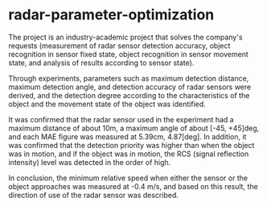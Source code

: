 # radar-parameter-optimization

The project is an industry-academic project that solves the company's requests (measurement of radar sensor
detection accuracy, object recognition in sensor fixed state, object recognition in sensor movement state, 
and analysis of results according to sensor state).


Through experiments, parameters such as maximum detection distance, maximum detection angle, 
and detection accuracy of radar sensors were derived, and the detection degree according to the 
characteristics of the object and the movement state of the object was identified. 

It was confirmed that the radar sensor used in the experiment had a maximum distance of about 10m, 
a maximum angle of about [-45, +45]deg, and each MAE figure was measured at 5.39cm, 4.87[deg]. 
In addition, it was confirmed that the detection priority was higher than when the object was in motion, 
and if the object was in motion, the RCS (signal reflection intensity) level was detected in the order of high. 

In conclusion, the minimum relative speed when either the sensor or the object approaches was measured 
at -0.4 m/s, and based on this result, the direction of use of the radar sensor was described.
